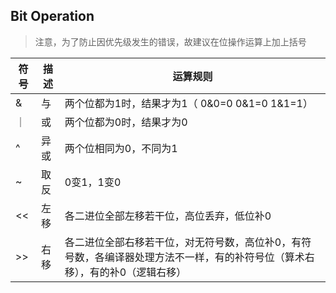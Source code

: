 ## Bit Operation

> 注意，为了防止因优先级发生的错误，故建议在位操作运算上加上括号

| 符号 | 描述 | 运算规则                                                     |
| ---- | ---- | ------------------------------------------------------------ |
| &    | 与   | 两个位都为1时，结果才为1（ 0&0=0  0&1=0 1&1=1）                                     |
| ｜   | 或   | 两个位都为0时，结果才为0                                     |
| ^    | 异或 | 两个位相同为0，不同为1                                       |
| ~    | 取反 | 0变1，1变0                                                   |
| <<   | 左移 | 各二进位全部左移若干位，高位丢弃，低位补0                    |
| \>>   | 右移 | 各二进位全部右移若干位，对无符号数，高位补0，有符号数，各编译器处理方法不一样，有的补符号位（算术右移），有的补0（逻辑右移） |

